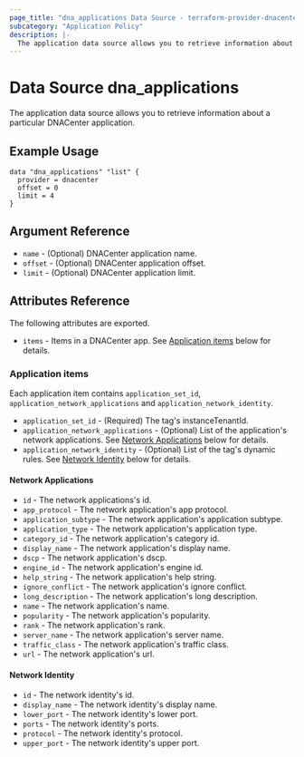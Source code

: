 ```yaml
---
page_title: "dna_applications Data Source - terraform-provider-dnacenter"
subcategory: "Application Policy"
description: |-
  The application data source allows you to retrieve information about a particular DNACenter application.
---
```


# Data Source dna_applications

The application data source allows you to retrieve information about a particular DNACenter application.

## Example Usage

```hcl
data "dna_applications" "list" {
  provider = dnacenter
  offset = 0
  limit = 4
}
```

## Argument Reference

- `name` - (Optional) DNACenter application name.
- `offset` - (Optional) DNACenter application offset.
- `limit` - (Optional) DNACenter application limit.

## Attributes Reference

The following attributes are exported.

- `items` - Items in a DNACenter app. See [Application items](#application-items) below for details.

### Application items

Each application item contains `application_set_id`, `application_network_applications` and `application_network_identity`.

- `application_set_id` - (Required) The tag's instanceTenantId.
- `application_network_applications` - (Optional) List of the application's network applications. See [Network Applications](#network-applications) below for details.
- `application_network_identity` - (Optional) List of the tag's dynamic rules. See [Network Identity](#network-identity) below for details.

#### Network Applications

- `id` - The network applications's id.
- `app_protocol` - The network application's app protocol.
- `application_subtype` - The network application's application subtype.
- `application_type` - The network application's application type.
- `category_id` - The network application's category id.
- `display_name` - The network application's display name.
- `dscp` - The network application's dscp.
- `engine_id` - The network application's engine id.
- `help_string` - The network application's help string.
- `ignore_conflict` - The network application's ignore conflict.
- `long_description` - The network application's long description.
- `name` - The network application's name.
- `popularity` - The network application's popularity.
- `rank` - The network application's rank.
- `server_name` - The network application's server name.
- `traffic_class` - The network application's traffic class.
- `url` - The network application's url.

#### Network Identity

- `id` - The network identity's id.
- `display_name` - The network identity's display name.
- `lower_port` - The network identity's lower port.
- `ports` - The network identity's ports.
- `protocol` - The network identity's protocol.
- `upper_port` - The network identity's upper port.
